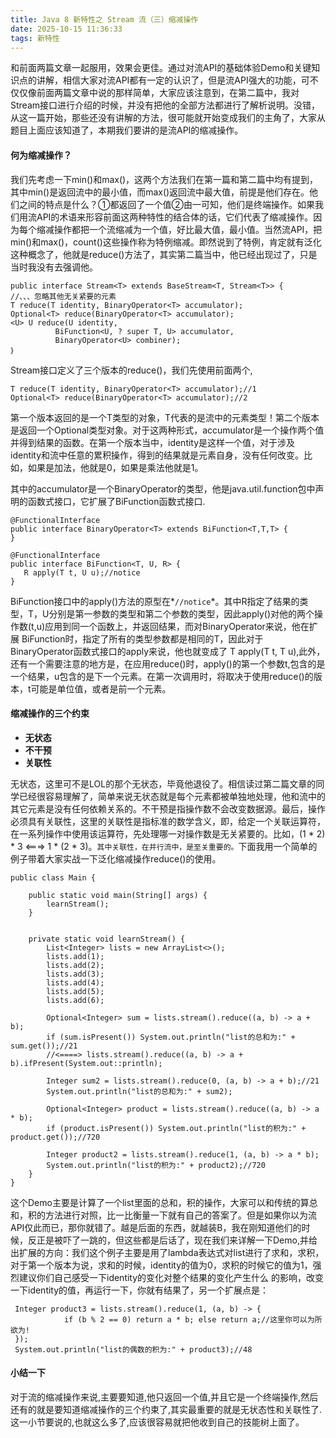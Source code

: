 ```yaml
---
title: Java 8 新特性之 Stream 流（三）缩减操作
date: 2025-10-15 11:36:33
tags: 新特性
---
```


和前面两篇文章一起服用，效果会更佳。通过对流API的基础体验Demo和关键知识点的讲解，相信大家对流API都有一定的认识了，但是流API强大的功能，可不仅仅像前面两篇文章中说的那样简单，大家应该注意到，在第二篇中，我对Stream接口进行介绍的时候，并没有把他的全部方法都进行了解析说明。没错，从这一篇开始，那些还没有讲解的方法，很可能就开始变成我们的主角了，大家从题目上面应该知道了，本期我们要讲的是流API的缩减操作。

#### 何为缩减操作？

我们先考虑一下min()和max()，这两个方法我们在第一篇和第二篇中均有提到，其中min()是返回流中的最小值，而max()返回流中最大值，前提是他们存在。他们之间的特点是什么？①都返回了一个值②由一可知，他们是终端操作。如果我们用流API的术语来形容前面这两种特性的结合体的话，它们代表了缩减操作。因为每个缩减操作都把一个流缩减为一个值，好比最大值，最小值。当然流API，把min()和max()，count()这些操作称为特例缩减。即然说到了特例，肯定就有泛化这种概念了，他就是reduce()方法了，其实第二篇当中，他已经出现过了，只是当时我没有去强调他。
```
public interface Stream<T> extends BaseStream<T, Stream<T>> {
//、、、忽略其他无关紧要的元素
T reduce(T identity, BinaryOperator<T> accumulator);
Optional<T> reduce(BinaryOperator<T> accumulator);
<U> U reduce(U identity,
          BiFunction<U, ? super T, U> accumulator,
          BinaryOperator<U> combiner);
｝
``` 
Stream接口定义了三个版本的reduce()，我们先使用前面两个,
```
T reduce(T identity, BinaryOperator<T> accumulator);//1
Optional<T> reduce(BinaryOperator<T> accumulator);//2
```
第一个版本返回的是一个T类型的对象，T代表的是流中的元素类型！第二个版本是返回一个Optional类型对象。对于这两种形式，accumulator是一个操作两个值并得到结果的函数。在第一个版本当中，identity是这样一个值，对于涉及identity和流中任意的累积操作，得到的结果就是元素自身，没有任何改变。比如，如果是加法，他就是0，如果是乘法他就是1。

其中的accumulator是一个BinaryOperator<T>的类型，他是java.util.function包中声明的函数式接口，它扩展了BiFunction函数式接口.

```
@FunctionalInterface
public interface BinaryOperator<T> extends BiFunction<T,T,T> {
}

@FunctionalInterface
public interface BiFunction<T, U, R> {
   R apply(T t, U u);//notice
}
```

BiFunction接口中的apply()方法的原型在*`//notice`*。其中R指定了结果的类型，T，U分别是第一参数的类型和第二个参数的类型，因此apply()对他的两个操作数(t,u)应用到同一个函数上，并返回结果，而对BinaryOperator<T>来说，他在扩展 BiFunction时，指定了所有的类型参数都是相同的T，因此对于BinaryOperator<T>函数式接口的apply来说，他也就变成了  T apply(T t, T u),此外，还有一个需要注意的地方是，在应用reduce()时，apply()的第一个参数t,包含的是一个结果，u包含的是下一个元素。在第一次调用时，将取决于使用reduce()的版本，t可能是单位值，或者是前一个元素。

#### 缩减操作的三个约束

* **无状态**
* **不干预**
* **关联性**

无状态，这里可不是LOL的那个无状态，毕竟他退役了。相信读过第二篇文章的同学已经很容易理解了，简单来说无状态就是每个元素都被单独地处理，他和流中的其它元素是没有任何依赖关系的。不干预是指操作数不会改变数据源。最后，操作必须具有关联性，这里的关联性是指标准的数学含义，即，给定一个关联运算符，在一系列操作中使用该运算符，先处理哪一对操作数是无关紧要的。比如，(1 * 2) * 3  <===> 1 * (2 * 3)。`其中关联性，在并行流中，是至关重要的。`下面我用一个简单的例子带着大家实战一下泛化缩减操作reduce()的使用。

```
public class Main {

    public static void main(String[] args) {
        learnStream();
    }


    private static void learnStream() {
        List<Integer> lists = new ArrayList<>();
        lists.add(1);
        lists.add(2);
        lists.add(3);
        lists.add(4);
        lists.add(5);
        lists.add(6);

        Optional<Integer> sum = lists.stream().reduce((a, b) -> a + b);
        if (sum.isPresent()) System.out.println("list的总和为:" + sum.get());//21
        //<====> lists.stream().reduce((a, b) -> a + b).ifPresent(System.out::println);

        Integer sum2 = lists.stream().reduce(0, (a, b) -> a + b);//21
        System.out.println("list的总和为:" + sum2);

        Optional<Integer> product = lists.stream().reduce((a, b) -> a * b);
        if (product.isPresent()) System.out.println("list的积为:" + product.get());//720

        Integer product2 = lists.stream().reduce(1, (a, b) -> a * b);
        System.out.println("list的积为:" + product2);//720
    }
}
```

这个Demo主要是计算了一个list里面的总和，积的操作，大家可以和传统的算总和，积的方法进行对照，比一比衡量一下就有自己的答案了。但是如果你以为流API仅此而已，那你就错了。越是后面的东西，就越装B，我在刚知道他们的时候，反正是被吓了一跳的，但这些都是后话了，现在我们来详解一下Demo,并给出扩展的方向：我们这个例子主要是用了lambda表达式对list进行了求和，求积，对于第一个版本为说，求和的时候，identity的值为0，求积的时候它的值为1，强烈建议你们自己感受一下identity的变化对整个结果的变化产生什么 的影响，改变一下identity的值，再运行一下，你就有结果了，另一个扩展点是：

```
 Integer product3 = lists.stream().reduce(1, (a, b) -> {
            if (b % 2 == 0) return a * b; else return a;//这里你可以为所欲为!
 });
 System.out.println("list的偶数的积为:" + product3);//48
```
#### 小结一下

对于流的缩减操作来说,主要要知道,他只返回一个值,并且它是一个终端操作,然后还有的就是要知道缩减操作的三个约束了,其实最重要的就是无状态性和关联性了.这一小节要说的,也就这么多了,应该很容易就把他收到自己的技能树上面了。
